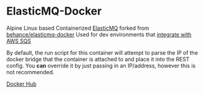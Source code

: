 # ElasticMQ-Docker

Alpine Linux based Containerized [ElasticMQ](https://github.com/adamw/elasticmq) forked from [behance/elasticmq-docker](https://github.com/behance/elasticmq-docker)
Used for dev environments that [integrate with AWS SQS](http://labs.encoded.io/2013/02/03/testing-amazon-sqs-locally-with-elasticmq/)

By default, the run script for this container will attempt to parse the IP of the docker bridge that the container is attached to and place it into the REST config. You **can** override it by just passing in an IP/address, however this is not recommended.

[Docker Hub](https://hub.docker.com/r/mumoshu/elasticmq)
